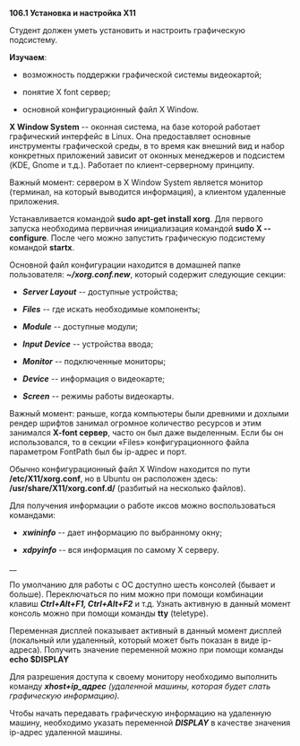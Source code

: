 **106.1 Установка и настройка X11**

Студент должен уметь установить и настроить графическую подсистему.

**Изучаем**:

- возможность поддержки графической системы видеокартой;

- понятие X font сервер;

- основной конфигурационный файл X Window.

**X Window System** -- оконная система, на базе которой работает
графический интерфейс в Linux. Она предоставляет основные инструменты
графической среды, в то время как внешний вид и набор конкретных
приложений зависит от оконных менеджеров и подсистем (KDE, Gnome и
т.д.). Работает по клиент-серверному принципу.

Важный момент: сервером в X Window System является монитор (терминал, на
который выводится информация), а клиентом удаленные приложения.

Устанавливается командой **sudo apt-get install xorg**. Для первого
запуска необходима первичная инициализация командой **sudo X
--configure**. После чего можно запустить графическую подсистему
командой **startx**.

Основной файл конфигурации находится в домашней папке пользователя:
***\~/xorg.conf.new***, который содержит следующие секции:

- ***Server Layout*** -- доступные устройства;

- ***Files*** -- где искать необходимые компоненты;

- ***Module*** -- доступные модули;

- ***Input Device*** -- устройства ввода;

- ***Monitor*** -- подключенные мониторы;

- ***Device*** -- информация о видеокарте;

- ***Screen*** -- режимы работы видеокарты.

Важный момент: раньше, когда компьютеры были древними и дохлыми рендер
шрифтов занимал огромное количество ресурсов и этим занимался **X-font
сервер**, часто он был даже выделенным. Если бы он использовался, то в
секции «Files» конфигурационного файла параметром FontPath был бы
ip-адрес и порт.

Обычно конфигурационный файл X Window находится по пути
**/etc/X11/xorg.conf**, но в Ubuntu он расположен здесь:
**/usr/share/X11/xorg.conf.d/** (разбитый на несколько файлов).

Для получения информации о работе иксов можно воспользоваться командами:

- ***xwininfo*** -- дает информацию по выбранному окну;

- ***xdpyinfo*** -- вся информация по самому X серверу.

\_\_

По умолчанию для работы с ОС доступно шесть консолей (бывает и больше).
Переключаться по ним можно при помощи комбинации клавиш ***Ctrl+Alt+F1,
Ctrl+Alt+F2*** и т.д. Узнать активную в данный момент консоль можно при
помощи команды **tty** (teletype).

Переменная дисплей показывает активный в данный момент дисплей
(локальный или удаленный, который может быть показан в виде ip-адреса).
Получить значение переменной можно при помощи команды **echo \$DISPLAY**

Для разрешения доступа к своему монитору необходимо выполнить команду
***xhost+ip_адрес** (удаленной машины, которая будет слать графическую
информацию).*

Чтобы начать передавать графическую информацию на удаленную машину,
необходимо указать переменной ***DISPLAY*** в качестве значения ip-адрес
удаленной машины.
